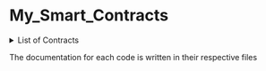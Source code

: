 # My_Smart_Contracts

<details>
  <summary>List of Contracts</summary>
  <ol>
    <li>
      Dapp-world-contest 7 contracts
      <ul>
        <li>Fibonacci Sequence</li>
        <li>Solah Parchi Thap - Easy</li>
        <li>Solah Parchi Thap - Hard</li>
      </ul>
    </li>
    <li>
      Dapp-world-contest 8 contracts
      <ul>
        <li>Palindrome</li>
        <li>Automatic Lottery System - Easy</li>
        <li>Automatic Lottery System - Hard</li>
      </ul>
    </li>
    <li>
      Dapp-world-contest 9 contracts
      <ul>
        <li>Closest Prime Difference</li>
        <li>Token Sale - Easy</li>
        <li>Token Sale - Hard</li>
      </ul>
    </li>
    <li>
      Dapp-world-contest 15 contracts
      <ul>
        <li>Community Counter</li>
        <li>Library Guard</li>
        <li>Subscription Service</li>
      </ul>
    </li>
    <li>Books Manager</li>
    <li>Book Store (intermediate)</li>
    <li>Bus Ticket Manager</li>
    <li>Chocolate Bag</li>
    <li>Crowdfunding</li>
    <li>Crowdfunding 2.0</li>
    <li>Crowdfunding 3.0</li>
    <li>DAO Membership</li>
    <li>Scholarship Credit System</li>
    <li>Solah Parchi Thap game</li>
    <li>Transfer Ether</li>
    <li>Voting (intermediate)</li>
  </ol>
</details>

The documentation for each code is written in their respective files
